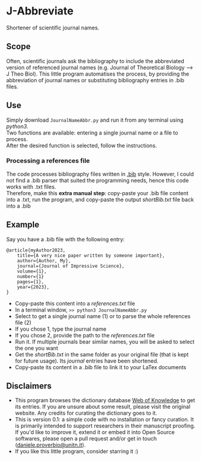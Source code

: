 # J-Abbreviate
Shortener of scientific journal names.

## Scope
Often, scientific journals ask the bibliography to include the abbreviated version of referenced journal names (e.g. Journal of Theoretical Biology --> J Theo Biol). 
This little program automatises the process, by providing the abbreviation of journal names or substituting bibliography entries in .bib files.

## Use
Simply download `JournalNameAbbr.py` and run it from any terminal using _python3_.  
Two functions are available: entering a single journal name or a file to process.  
After the desired function is selected, follow the instructions.

### Processing a references file
The code processes bibliography files written in [.bib](https://www.bibtex.org/) style. However, I could not find a .bib parser that suited the programming needs, hence this code works with .txt files.  
Therefore, make this **extra manual step**: copy-paste your .bib file content into a .txt, run the program, and copy-paste the output _shortBib.txt_ file back into a .bib

## Example
Say you have a .bib file with the following entry:

```
@article{myAuthor2023,
	title={A very nice paper written by someone important},
	author={Author, My},
	journal={Journal of Impressive Science},
	volume={1},
	number={1}
	pages={1},
	year={2023},
}
```
- Copy-paste this content into a _references.txt_ file
- In a terminal window, `>> python3 JournalNameAbbr.py`
- Select to get a single journal name (1) or to parse the whole references file (2)
- If you chose 1, type the journal name
- If you chose 2, provide the path to the _references.txt_ file
- Run it. If multiple journals bear similar names, you will be asked to select the one you want
- Get the  _shortBib.txt_ in the same folder as your original file (that is kept for future usage). Its  _journal_ entries have been shortened.
- Copy-paste its content in a .bib file to link it to your LaTex documents

## Disclaimers
- This program browses the dictionary database [Web of Knowledge](https://images.webofknowledge.com/images/help/WOS/0-9_abrvjt.html) to get its entries. If you are unsure about some result, please visit the original website. Any credits for curating the dictionary goes to it.
-  This is version 0.1: a simple code with no installation or fancy curation. It is primarily intended to support researchers in their manuscript proofing. If you'd like to improve it, extend it or embed it into Open Source softwares, please open a pull request and/or get in touch (daniele.proverbio@unitn.it).
-  If you like this little program, consider starring it :)
